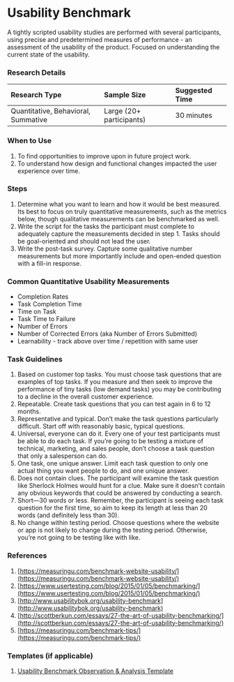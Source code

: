 # Usability Benchmark

A tightly scripted usability studies are performed with several participants, using precise and predetermined measures of performance - an assessment of the usability of the product. Focused on understanding the current state of the usability.

### Research Details

| Research Type | Sample Size | Suggested Time |
| :--- | :--- | :--- |
| Quantitative, Behavioral, Summative | Large \(20+ participants\) | 30 minutes |

### When to Use

1. To find opportunities to improve upon in future project work.
2. To understand how design and functional changes impacted the user experience over time.

### Steps

1. Determine what you want to learn and how it would be best measured. Its best to focus on truly quantitative measurements, such as the metrics below, though qualitative measurements can be benchmarked as well.
2. Write the script for the tasks the participant must complete to adequately capture the measurements decided in step 1. Tasks should be goal-oriented and should not lead the user.
3. Write the post-task survey. Capture some qualitative number measurements but more importantly include and open-ended question with a fill-in response.

### Common Quantitative Usability Measurements

* Completion Rates
* Task Completion Time
* Time on Task
* Task Time to Failure
* Number of Errors
* Number of Corrected Errors \(aka Number of Errors Submitted\)
* Learnability - track above over time / repetition with same user

### Task Guidelines

1. Based on customer top tasks. You must choose task questions that are examples of top tasks. If you measure and then seek to improve the performance of tiny tasks \(low demand tasks\) you may be contributing to a decline in the overall customer experience.
2. Repeatable. Create task questions that you can test again in 6 to 12 months.
3. Representative and typical. Don’t make the task questions particularly difficult. Start off with reasonably basic, typical questions.
4. Universal, everyone can do it. Every one of your test participants must be able to do each task. If you’re going to be testing a mixture of technical, marketing, and sales people, don’t choose a task question that only a salesperson can do.
5. One task, one unique answer. Limit each task question to only one actual thing you want people to do, and one unique answer.
6. Does not contain clues. The participant will examine the task question like Sherlock Holmes would hunt for a clue. Make sure it doesn’t contain any obvious keywords that could be answered by conducting a search.
7. Short—30 words or less. Remember, the participant is seeing each task question for the first time, so aim to keep its length at less than 20 words \(and definitely less than 30\).
8. No change within testing period. Choose questions where the website or app is not likely to change during the testing period. Otherwise, you’re not going to be testing like with like.

### References

1. [https://measuringu.com/benchmark-website-usability/](https://measuringu.com/benchmark-website-usability/)
2. [https://www.usertesting.com/blog/2015/01/05/benchmarking/](https://www.usertesting.com/blog/2015/01/05/benchmarking/)
3. [http://www.usabilitybok.org/usability-benchmark](http://www.usabilitybok.org/usability-benchmark)
4. [http://scottberkun.com/essays/27-the-art-of-usability-benchmarking/](http://scottberkun.com/essays/27-the-art-of-usability-benchmarking/)
5. [https://measuringu.com/benchmark-tips/](https://measuringu.com/benchmark-tips/)

### Templates \(if applicable\)

1. [Usability Benchmark Observation & Analysis Template](https://docs.google.com/spreadsheets/d/1nSs4iC1t4Vi5tLm9ImXXxDqrlpGxcve0dopR8AnadLA/edit#gid=0)



